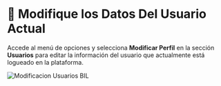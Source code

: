 # 👤 Modifique los Datos Del Usuario Actual

Accede al menú de opciones y selecciona **Modificar Perfil** en la sección **Usuarios** para editar la información del usuario que actualmente está logueado en la plataforma.  

<img src="https://josemaestreb.github.io/docs.bil_v2/_asset/04-%20Anuncios%2C%20gestión%20de%20usuarios%20y%20demás/028_modificar_usuario.png" alt="Modificacion Usuarios BIL" loading="lazy"/>  